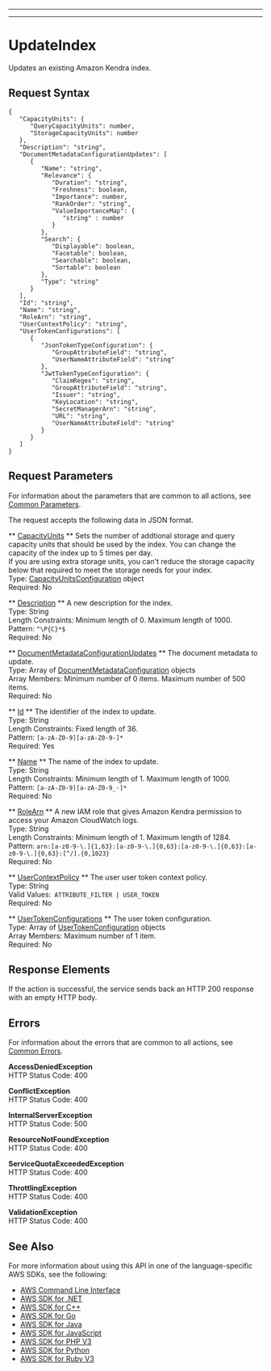 --------

--------

# UpdateIndex<a name="API_UpdateIndex"></a>

Updates an existing Amazon Kendra index\.

## Request Syntax<a name="API_UpdateIndex_RequestSyntax"></a>

```
{
   "CapacityUnits": { 
      "QueryCapacityUnits": number,
      "StorageCapacityUnits": number
   },
   "Description": "string",
   "DocumentMetadataConfigurationUpdates": [ 
      { 
         "Name": "string",
         "Relevance": { 
            "Duration": "string",
            "Freshness": boolean,
            "Importance": number,
            "RankOrder": "string",
            "ValueImportanceMap": { 
               "string" : number 
            }
         },
         "Search": { 
            "Displayable": boolean,
            "Facetable": boolean,
            "Searchable": boolean,
            "Sortable": boolean
         },
         "Type": "string"
      }
   ],
   "Id": "string",
   "Name": "string",
   "RoleArn": "string",
   "UserContextPolicy": "string",
   "UserTokenConfigurations": [ 
      { 
         "JsonTokenTypeConfiguration": { 
            "GroupAttributeField": "string",
            "UserNameAttributeField": "string"
         },
         "JwtTokenTypeConfiguration": { 
            "ClaimRegex": "string",
            "GroupAttributeField": "string",
            "Issuer": "string",
            "KeyLocation": "string",
            "SecretManagerArn": "string",
            "URL": "string",
            "UserNameAttributeField": "string"
         }
      }
   ]
}
```

## Request Parameters<a name="API_UpdateIndex_RequestParameters"></a>

For information about the parameters that are common to all actions, see [Common Parameters](CommonParameters.md)\.

The request accepts the following data in JSON format\.

 ** [CapacityUnits](#API_UpdateIndex_RequestSyntax) **   <a name="Kendra-UpdateIndex-request-CapacityUnits"></a>
Sets the number of addtional storage and query capacity units that should be used by the index\. You can change the capacity of the index up to 5 times per day\.  
If you are using extra storage units, you can't reduce the storage capacity below that required to meet the storage needs for your index\.  
Type: [CapacityUnitsConfiguration](API_CapacityUnitsConfiguration.md) object  
Required: No

 ** [Description](#API_UpdateIndex_RequestSyntax) **   <a name="Kendra-UpdateIndex-request-Description"></a>
A new description for the index\.  
Type: String  
Length Constraints: Minimum length of 0\. Maximum length of 1000\.  
Pattern: `^\P{C}*$`   
Required: No

 ** [DocumentMetadataConfigurationUpdates](#API_UpdateIndex_RequestSyntax) **   <a name="Kendra-UpdateIndex-request-DocumentMetadataConfigurationUpdates"></a>
The document metadata to update\.   
Type: Array of [DocumentMetadataConfiguration](API_DocumentMetadataConfiguration.md) objects  
Array Members: Minimum number of 0 items\. Maximum number of 500 items\.  
Required: No

 ** [Id](#API_UpdateIndex_RequestSyntax) **   <a name="Kendra-UpdateIndex-request-Id"></a>
The identifier of the index to update\.  
Type: String  
Length Constraints: Fixed length of 36\.  
Pattern: `[a-zA-Z0-9][a-zA-Z0-9-]*`   
Required: Yes

 ** [Name](#API_UpdateIndex_RequestSyntax) **   <a name="Kendra-UpdateIndex-request-Name"></a>
The name of the index to update\.  
Type: String  
Length Constraints: Minimum length of 1\. Maximum length of 1000\.  
Pattern: `[a-zA-Z0-9][a-zA-Z0-9_-]*`   
Required: No

 ** [RoleArn](#API_UpdateIndex_RequestSyntax) **   <a name="Kendra-UpdateIndex-request-RoleArn"></a>
A new IAM role that gives Amazon Kendra permission to access your Amazon CloudWatch logs\.  
Type: String  
Length Constraints: Minimum length of 1\. Maximum length of 1284\.  
Pattern: `arn:[a-z0-9-\.]{1,63}:[a-z0-9-\.]{0,63}:[a-z0-9-\.]{0,63}:[a-z0-9-\.]{0,63}:[^/].{0,1023}`   
Required: No

 ** [UserContextPolicy](#API_UpdateIndex_RequestSyntax) **   <a name="Kendra-UpdateIndex-request-UserContextPolicy"></a>
The user user token context policy\.  
Type: String  
Valid Values:` ATTRIBUTE_FILTER | USER_TOKEN`   
Required: No

 ** [UserTokenConfigurations](#API_UpdateIndex_RequestSyntax) **   <a name="Kendra-UpdateIndex-request-UserTokenConfigurations"></a>
The user token configuration\.  
Type: Array of [UserTokenConfiguration](API_UserTokenConfiguration.md) objects  
Array Members: Maximum number of 1 item\.  
Required: No

## Response Elements<a name="API_UpdateIndex_ResponseElements"></a>

If the action is successful, the service sends back an HTTP 200 response with an empty HTTP body\.

## Errors<a name="API_UpdateIndex_Errors"></a>

For information about the errors that are common to all actions, see [Common Errors](CommonErrors.md)\.

 **AccessDeniedException**   
HTTP Status Code: 400

 **ConflictException**   
HTTP Status Code: 400

 **InternalServerException**   
HTTP Status Code: 500

 **ResourceNotFoundException**   
HTTP Status Code: 400

 **ServiceQuotaExceededException**   
HTTP Status Code: 400

 **ThrottlingException**   
HTTP Status Code: 400

 **ValidationException**   
HTTP Status Code: 400

## See Also<a name="API_UpdateIndex_SeeAlso"></a>

For more information about using this API in one of the language\-specific AWS SDKs, see the following:
+  [AWS Command Line Interface](https://docs.aws.amazon.com/goto/aws-cli/kendra-2019-02-03/UpdateIndex) 
+  [AWS SDK for \.NET](https://docs.aws.amazon.com/goto/DotNetSDKV3/kendra-2019-02-03/UpdateIndex) 
+  [AWS SDK for C\+\+](https://docs.aws.amazon.com/goto/SdkForCpp/kendra-2019-02-03/UpdateIndex) 
+  [AWS SDK for Go](https://docs.aws.amazon.com/goto/SdkForGoV1/kendra-2019-02-03/UpdateIndex) 
+  [AWS SDK for Java](https://docs.aws.amazon.com/goto/SdkForJava/kendra-2019-02-03/UpdateIndex) 
+  [AWS SDK for JavaScript](https://docs.aws.amazon.com/goto/AWSJavaScriptSDK/kendra-2019-02-03/UpdateIndex) 
+  [AWS SDK for PHP V3](https://docs.aws.amazon.com/goto/SdkForPHPV3/kendra-2019-02-03/UpdateIndex) 
+  [AWS SDK for Python](https://docs.aws.amazon.com/goto/boto3/kendra-2019-02-03/UpdateIndex) 
+  [AWS SDK for Ruby V3](https://docs.aws.amazon.com/goto/SdkForRubyV3/kendra-2019-02-03/UpdateIndex) 